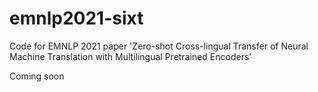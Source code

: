 # emnlp2021-sixt

Code for EMNLP 2021 paper 'Zero-shot Cross-lingual Transfer of Neural Machine Translation with Multilingual Pretrained Encoders'


Coming soon
